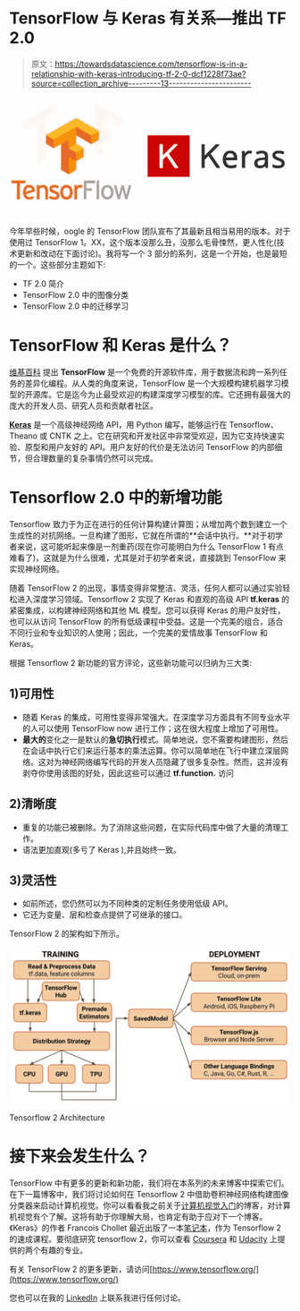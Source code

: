 # TensorFlow 与 Keras 有关系—推出 TF 2.0

> 原文：<https://towardsdatascience.com/tensorflow-is-in-a-relationship-with-keras-introducing-tf-2-0-dcf1228f73ae?source=collection_archive---------13----------------------->

![](img/0a47d5a6b88e9e5170242c8630417618.png)

今年早些时候，oogle 的 TensorFlow 团队宣布了其最新且相当易用的版本。对于使用过 TensorFlow 1。XX，这个版本没那么丑，没那么毛骨悚然，更人性化(技术更新和改动在下面讨论)。我将写一个 3 部分的系列，这是一个开始，也是最短的一个。这些部分主题如下:

*   TF 2.0 简介
*   TensorFlow 2.0 中的图像分类
*   TensorFlow 2.0 中的迁移学习

# TensorFlow 和 Keras 是什么？

[维基百科](https://en.wikipedia.org/wiki/TensorFlow) 提出 **TensorFlow** 是一个免费的开源软件库，用于数据流和跨一系列任务的差异化编程。从人类的角度来说，TensorFlow 是一个大规模构建机器学习模型的开源库。它是迄今为止最受欢迎的构建深度学习模型的库。它还拥有最强大的庞大的开发人员、研究人员和贡献者社区。

[**Keras**](https://keras.io/) 是一个高级神经网络 API，用 Python 编写，能够运行在 Tensorflow、Theano 或 CNTK 之上。它在研究和开发社区中非常受欢迎，因为它支持快速实验、原型和用户友好的 API。用户友好的代价是无法访问 TensorFlow 的内部细节，但合理数量的复杂事情仍然可以完成。

# Tensorflow 2.0 中的新增功能

Tensorflow 致力于为正在进行的任何计算构建计算图；从增加两个数到建立一个生成性的对抗网络。一旦构建了图形，它就在所谓的**会话中执行。**对于初学者来说，这可能听起来像是一剂重药(现在你可能明白为什么 TensorFlow 1 有点难看了)，这就是为什么很难，尤其是对于初学者来说，直接跳到 TensorFlow 来实现神经网络。

随着 TensorFlow 2 的出现，事情变得非常整洁、灵活，任何人都可以通过实验轻松进入深度学习领域。Tensorflow 2 实现了 Keras 和直观的高级 API **tf.keras** 的紧密集成，以构建神经网络和其他 ML 模型。您可以获得 Keras 的用户友好性，也可以从访问 TensorFlow 的所有低级课程中受益。这是一个完美的组合，适合不同行业和专业知识的人使用；因此，一个完美的爱情故事 TensorFlow 和 Keras。

根据 Tensorflow 2 新功能的官方评论，这些新功能可以归纳为三大类:

## 1)可用性

*   随着 Keras 的集成，可用性变得非常强大。在深度学习方面具有不同专业水平的人可以使用 TensorFlow now 进行工作；这在很大程度上增加了可用性。
*   **最大的**变化之一是默认的**急切执行**模式。简单地说，您不需要构建图形，然后在会话中执行它们来运行基本的乘法运算。你可以简单地在飞行中建立深层网络。这对为神经网络编写代码的开发人员隐藏了很多复杂性。然而，这并没有剥夺你使用该图的好处，因此这些可以通过 **tf.function.** 访问

## 2)清晰度

*   重复的功能已被删除。为了消除这些问题，在实际代码库中做了大量的清理工作。
*   语法更加直观(多亏了 Keras ),并且始终一致。

## 3)灵活性

*   如前所述，您仍然可以为不同种类的定制任务使用低级 API。
*   它还为变量、层和检查点提供了可继承的接口。

TensorFlow 2 的架构如下所示。

![](img/a6cc803733ac906f1f9da920591d2231.png)

Tensorflow 2 Architecture

# 接下来会发生什么？

TensorFlow 中有更多的更新和新功能，我们将在本系列的未来博客中探索它们。在下一篇博客中，我们将讨论如何在 Tensorflow 2 中借助卷积神经网络构建图像分类器来启动计算机视觉。你可以看看我之前关于[计算机视觉入门](/roadmap-for-conquering-computer-vision-213695472ad0)的博客，对计算机视觉有个了解。这将有助于你理解大局，也肯定有助于应对下一个博客。《Keras》的作者 Francois Chollet 最近出版了一本[笔记本](https://colab.research.google.com/drive/1UCJt8EYjlzCs1H1d1X0iDGYJsHKwu-NO)，作为 Tensorflow 2 的速成课程。要彻底研究 tensorflow 2，你可以查看 [Coursera](https://www.coursera.org/specializations/tensorflow-in-practice?utm_source=deeplearningai&utm_medium=institutions&utm_campaign=TFWebsiteTFSHomepageButton) 和 [Udacity](https://www.udacity.com/course/intro-to-tensorflow-for-deep-learning--ud187) 上提供的两个有趣的专业。

有关 TensorFlow 2 的更多更新，请访问[https://www.tensorflow.org/](https://www.tensorflow.org/)

您也可以在我的 [LinkedIn](https://www.linkedin.com/in/m-zaid/) 上联系我进行任何讨论。